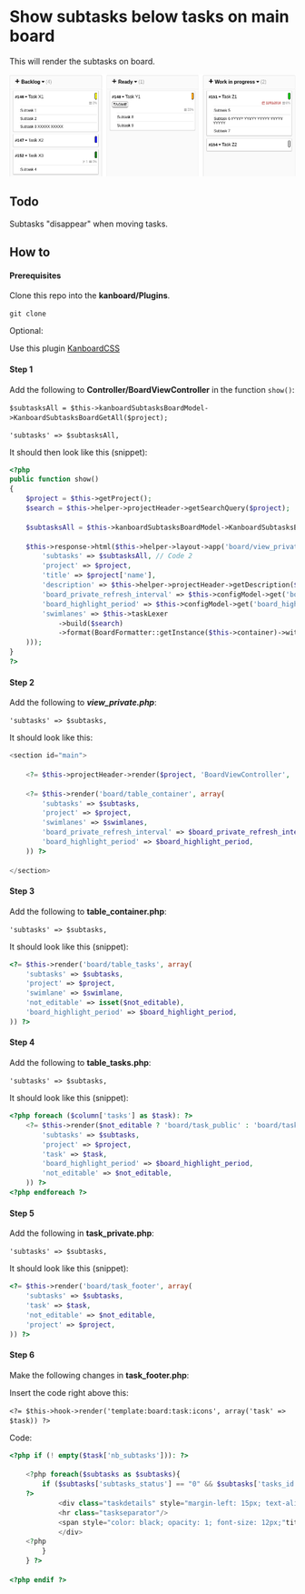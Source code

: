 # Show subtasks below tasks on main board

This will render the subtasks on board.

![subtasks](screenshot/subtasks.png)

## Todo

Subtasks "disappear" when moving tasks.

## How to
#### Prerequisites

Clone this repo into the **kanboard/Plugins**.

`git clone`

Optional:

Use this plugin [KanboardCSS](https://gitlab.com/ThomasTJ/KanboardCSS)

#### Step 1
Add the following to **Controller/BoardViewController** in the function `show()`:

`$subtasksAll = $this->kanboardSubtasksBoardModel->KanboardSubtasksBoardGetAll($project);`

`'subtasks' => $subtasksAll,`

It should then look like this (snippet):

```PHP
<?php
public function show()
{
    $project = $this->getProject();
    $search = $this->helper->projectHeader->getSearchQuery($project);

    $subtasksAll = $this->kanboardSubtasksBoardModel->KanboardSubtasksBoardGetAll($project); // Code 1

    $this->response->html($this->helper->layout->app('board/view_private', array(
        'subtasks' => $subtasksAll, // Code 2
        'project' => $project,
        'title' => $project['name'],
        'description' => $this->helper->projectHeader->getDescription($project),
        'board_private_refresh_interval' => $this->configModel->get('board_private_refresh_interval'),
        'board_highlight_period' => $this->configModel->get('board_highlight_period'),
        'swimlanes' => $this->taskLexer
            ->build($search)
            ->format(BoardFormatter::getInstance($this->container)->withProjectId($project['id']))
    )));
}
?>
```


#### Step 2
Add the following to ***view_private.php***:

`'subtasks' => $subtasks,`

It should look like this:

```PHP
<section id="main">

    <?= $this->projectHeader->render($project, 'BoardViewController', 'show', true) ?>

    <?= $this->render('board/table_container', array(
        'subtasks' => $subtasks,
        'project' => $project,
        'swimlanes' => $swimlanes,
        'board_private_refresh_interval' => $board_private_refresh_interval,
        'board_highlight_period' => $board_highlight_period,
    )) ?>

</section>
```


#### Step 3
Add the following to **table_container.php**:

`'subtasks' => $subtasks,`

It should look like this (snippet):
```PHP
<?= $this->render('board/table_tasks', array(
    'subtasks' => $subtasks,
    'project' => $project,
    'swimlane' => $swimlane,
    'not_editable' => isset($not_editable),
    'board_highlight_period' => $board_highlight_period,
)) ?>
```

#### Step 4
Add the following to **table_tasks.php**:

`'subtasks' => $subtasks,`

It should look like this (snippet):

```PHP
<?php foreach ($column['tasks'] as $task): ?>
    <?= $this->render($not_editable ? 'board/task_public' : 'board/task_private', array(
        'subtasks' => $subtasks,
        'project' => $project,
        'task' => $task,
        'board_highlight_period' => $board_highlight_period,
        'not_editable' => $not_editable,
    )) ?>
<?php endforeach ?>
```


#### Step 5
Add the following in **task_private.php**:

`'subtasks' => $subtasks,`

It should look like this (snippet):

```PHP
<?= $this->render('board/task_footer', array(
    'subtasks' => $subtasks,
    'task' => $task,
    'not_editable' => $not_editable,
    'project' => $project,
)) ?>
```


#### Step 6
Make the following changes in **task_footer.php**:

Insert the code right above this:

`<?= $this->hook->render('template:board:task:icons', array('task' => $task)) ?>`

Code:
```PHP
<?php if (! empty($task['nb_subtasks'])): ?>

    <?php foreach($subtasks as $subtasks){
        if ($subtasks['subtasks_status'] == "0" && $subtasks['tasks_id'] == $task['id']){
    ?>
            <div class="taskdetails" style="margin-left: 15px; text-align: left;">
            <hr class="taskseparator"/>
            <span style="color: black; opacity: 1; font-size: 12px;"title="<?= t('Sub-Tasks') ?>" class="tooltip" data-href="<?= $this->url->href('BoardTooltipController', 'subtasks', array('task_id' => $task['id'], 'project_id' => $task['project_id'])) ?>"><?php print $subtasks['subtasks_title']; ?></span>
            </div>
    <?php
        }
    } ?>

<?php endif ?>
```
